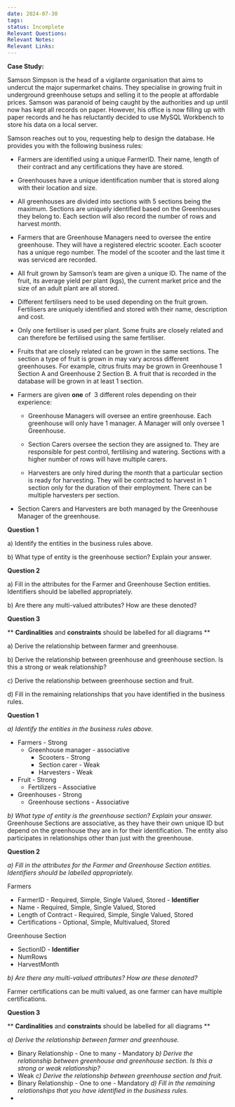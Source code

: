 ```yaml
---
date: 2024-07-30
tags: 
status: Incomplete
Relevant Questions: 
Relevant Notes: 
Relevant Links:
---
```

**Case Study:**  

Samson Simpson is the head of a vigilante organisation that aims to undercut the major supermarket chains. They specialise in growing fruit in underground greenhouse setups and selling it to the people at affordable prices. Samson was paranoid of being caught by the authorities and up until now has kept all records on paper. However, his office is now filling up with paper records and he has reluctantly decided to use MySQL Workbench to store his data on a local server.  

Samson reaches out to you, requesting help to design the database. He provides you with the following business rules: 

- Farmers are identified using a unique FarmerID. Their name, length of their contract and any certifications they have are stored. 
- Greenhouses have a unique identification number that is stored along with their location and size. 
- All greenhouses are divided into sections with 5 sections being the maximum. Sections are uniquely identified based on the Greenhouses they belong to. Each section will also record the number of rows and harvest month. 
- Farmers that are Greenhouse Managers need to oversee the entire greenhouse. They will have a registered electric scooter. Each scooter has a unique rego number. The model of the scooter and the last time it was serviced are recorded. 
- All fruit grown by Samson’s team are given a unique ID. The name of the fruit, its average yield per plant (kgs), the current market price and the size of an adult plant are all stored. 
- Different fertilisers need to be used depending on the fruit grown. Fertilisers are uniquely identified and stored with their name, description and cost. 
- Only one fertiliser is used per plant. Some fruits are closely related and can therefore be fertilised using the same fertiliser. 
- Fruits that are closely related can be grown in the same sections. The section a type of fruit is grown in may vary across different greenhouses. For example, citrus fruits may be grown in Greenhouse 1 Section A and Greenhouse 2 Section B. A fruit that is recorded in the database will be grown in at least 1 section.
- Farmers are given **one** of  3 different roles depending on their experience: 
    - Greenhouse Managers will oversee an entire greenhouse. Each greenhouse will only have 1 manager. A Manager will only oversee 1 Greenhouse.
        
    - Section Carers oversee the section they are assigned to. They are responsible for pest control, fertilising and watering. Sections with a higher number of rows will have multiple carers. 
        
    - Harvesters are only hired during the month that a particular section is ready for harvesting. They will be contracted to harvest in 1 section only for the duration of their employment. There can be multiple harvesters per section.  
        
- Section Carers and Harvesters are both managed by the Greenhouse Manager of the greenhouse.

**Question 1**

a) Identify the entities in the business rules above.

b) What type of entity is the greenhouse section? Explain your answer.

**Question 2**

a) Fill in the attributes for the Farmer and Greenhouse Section entities. Identifiers should be labelled appropriately.

b) Are there any multi-valued attributes? How are these denoted?

**Question 3**

** **Cardinalities** and **constraints** should be labelled for all diagrams **

a) Derive the relationship between farmer and greenhouse.

b) Derive the relationship between greenhouse and greenhouse section. Is this a strong or weak relationship?

c) Derive the relationship between greenhouse section and fruit.

d) Fill in the remaining relationships that you have identified in the business rules.


**Question 1**

*a) Identify the entities in the business rules above.*
- Farmers - Strong
	- Greenhouse manager - associative
		- Scooters - Strong
		- Section carer - Weak
		- Harvesters - Weak
- Fruit - Strong
	- Fertilizers - Associative
- Greenhouses - Strong
	- Greenhouse sections - Associative 

*b) What type of entity is the greenhouse section? Explain your answer.*
Greenhouse Sections are associative, as they have their own unique ID but depend on the greenhouse they are in for their identification. The entity also participates in relationships other than just with the greenhouse.

**Question 2**

*a) Fill in the attributes for the Farmer and Greenhouse Section entities. Identifiers should be labelled appropriately.*

Farmers
- FarmerID - Required, Simple, Single Valued, Stored - **Identifier**
- Name - Required, Simple, Single Valued, Stored
- Length of Contract - Required, Simple, Single Valued, Stored
- Certifications - Optional, Simple, Multivalued, Stored

Greenhouse Section
- SectionID - **Identifier**
- NumRows
- HarvestMonth


*b) Are there any multi-valued attributes? How are these denoted?*

Farmer certifications can be multi valued, as one farmer can have multiple certifications.

**Question 3**

** **Cardinalities** and **constraints** should be labelled for all diagrams **

*a) Derive the relationship between farmer and greenhouse.*
- Binary Relationship - One to many - Mandatory
*b) Derive the relationship between greenhouse and greenhouse section. Is this a strong or weak relationship?*
- Weak
*c) Derive the relationship between greenhouse section and fruit.*
- Binary Relationship - One to one - Mandatory
*d) Fill in the remaining relationships that you have identified in the business rules.*
 -